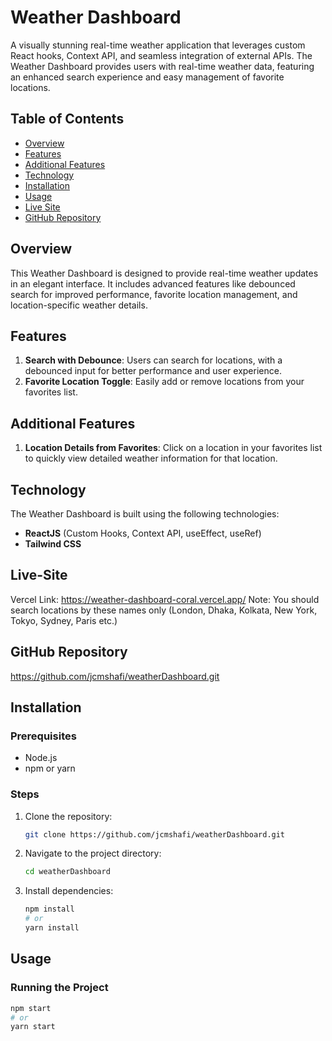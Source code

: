 # Weather Dashboard

A visually stunning real-time weather application that leverages custom React hooks, Context API, and seamless integration of external APIs. The Weather Dashboard provides users with real-time weather data, featuring an enhanced search experience and easy management of favorite locations.

## Table of Contents

- [Overview](#overview)
- [Features](#features)
- [Additional Features](#additional-features)
- [Technology](#technology)
- [Installation](#installation)
- [Usage](#usage)
- [Live Site](#live-site)
- [GitHub Repository](#github-repository)

## Overview

This Weather Dashboard is designed to provide real-time weather updates in an elegant interface. It includes advanced features like debounced search for improved performance, favorite location management, and location-specific weather details.

## Features

1. **Search with Debounce**: Users can search for locations, with a debounced input for better performance and user experience.
2. **Favorite Location Toggle**: Easily add or remove locations from your favorites list.

## Additional Features

1. **Location Details from Favorites**: Click on a location in your favorites list to quickly view detailed weather information for that location.

## Technology

The Weather Dashboard is built using the following technologies:

- **ReactJS** (Custom Hooks, Context API, useEffect, useRef)
- **Tailwind CSS**

## Live-Site

Vercel Link: https://weather-dashboard-coral.vercel.app/
Note: You should search locations by these names only (London, Dhaka, Kolkata, New York, Tokyo, Sydney, Paris etc.)

## GitHub Repository

https://github.com/jcmshafi/weatherDashboard.git

## Installation

### Prerequisites

- Node.js
- npm or yarn

### Steps

1. Clone the repository:
   ```sh
   git clone https://github.com/jcmshafi/weatherDashboard.git
   ```
2. Navigate to the project directory:
   ```sh
   cd weatherDashboard
   ```
3. Install dependencies:
   ```sh
   npm install
   # or
   yarn install
   ```

## Usage

### Running the Project

```sh
npm start
# or
yarn start
```

